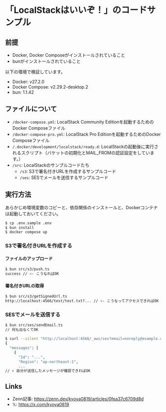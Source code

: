 # 「LocalStackはいいぞ！」のコードサンプル

## 前提

- Docker, Docker Composeがインストールされていること
- bunがインストールされていること

以下の環境で検証しています。
- Docker: v27.2.0
- Docker Compose: v2.29.2-desktop.2
- bun: 1.1.42

## ファイルについて

- `/docker-compose.yml`: LocalStack Community Editionを起動するためのDocker Composeファイル
- `/docker-compose-pro.yml`: LocalStack Pro Editionを起動するためのDocker Composeファイル
- `/.docker/development/localstack/ready.d`: LocalStackの起動後に実行されるスクリプト（バケットの初期化とMAIL_FROMの認証設定をしています。）
- `/src`: LocalStackのサンプルコードたち
  - `/s3`: S3で署名付きURLを作成するサンプルコード
  - `/ses`: SESでメールを送信するサンプルコード

## 実行方法

あらかじめ環境変数のコピーと、依存関係のインストールと、Dockerコンテナは起動しておいてください。

```bash
$ cp .env.sample .env
$ bun install
$ docker compose up
```

### S3で署名付きURLを作成する

#### ファイルのアップロード

```bash
$ bun src/s3/push.ts
success // <- こうなればOK
```

#### 署名付きURLの取得

```bash
$ bun src/s3/getSignedUrl.ts
http://localhost:4566/test/test.txt?... // <- こうなってアクセスできればOK
```

### SESでメールを送信する

```bash
$ bun src/ses/sendEmail.ts
// 何も出なくてOK

$ curl --silent "http://localhost:4566/_aws/ses?email=noreply@example.com" | jq .
{
  "messages": [
    {
      "Id": "...",
      "Region": "ap-northeast-1",
      ...
// ↑ 自分が送信したメッセージが確認できればOK
```

## Links

- Zenn記事: https://zenn.dev/kyoya0819/articles/0fea37c6709d8d
- 𝕏: https://x.com/kyoya0819